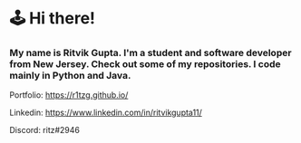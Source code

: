 # 🕹️ Hi there!
### My name is Ritvik Gupta. I'm a student and software developer from New Jersey. Check out some of my repositories. I code mainly in Python and Java.

Portfolio: https://r1tzg.github.io/

Linkedin: https://www.linkedin.com/in/ritvikgupta11/

Discord: ritz#2946
